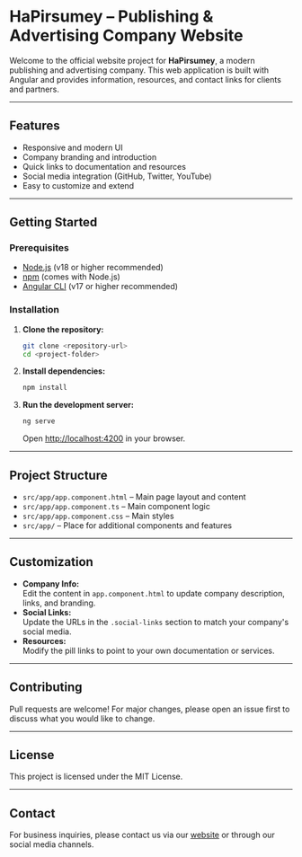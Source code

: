 # HaPirsumey – Publishing & Advertising Company Website

Welcome to the official website project for **HaPirsumey**, a modern publishing and advertising company. This web application is built with Angular and provides information, resources, and contact links for clients and partners.

---

## Features

- Responsive and modern UI
- Company branding and introduction
- Quick links to documentation and resources
- Social media integration (GitHub, Twitter, YouTube)
- Easy to customize and extend

---

## Getting Started

### Prerequisites

- [Node.js](https://nodejs.org/) (v18 or higher recommended)
- [npm](https://www.npmjs.com/) (comes with Node.js)
- [Angular CLI](https://angular.io/cli) (v17 or higher recommended)

### Installation

1. **Clone the repository:**
   ```bash
   git clone <repository-url>
   cd <project-folder>
   ```

2. **Install dependencies:**
   ```bash
   npm install
   ```

3. **Run the development server:**
   ```bash
   ng serve
   ```
   Open [http://localhost:4200](http://localhost:4200) in your browser.

---

## Project Structure

- `src/app/app.component.html` – Main page layout and content
- `src/app/app.component.ts` – Main component logic
- `src/app/app.component.css` – Main styles
- `src/app/` – Place for additional components and features

---

## Customization

- **Company Info:**  
  Edit the content in `app.component.html` to update company description, links, and branding.
- **Social Links:**  
  Update the URLs in the `.social-links` section to match your company's social media.
- **Resources:**  
  Modify the pill links to point to your own documentation or services.

---

## Contributing

Pull requests are welcome! For major changes, please open an issue first to discuss what you would like to change.

---

## License

This project is licensed under the MIT License.

---

## Contact

For business inquiries, please contact us via our [website](#) or through our social media channels.
```
